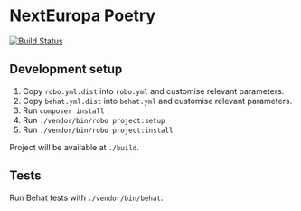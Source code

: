 # NextEuropa Poetry

[![Build Status](https://travis-ci.org/ec-europa/nexteuropa_poetry.svg?branch=master)](https://travis-ci.org/ec-europa/nexteuropa_poetry)

## Development setup

1. Copy `robo.yml.dist` into `robo.yml` and customise relevant parameters.
2. Copy `behat.yml.dist` into `behat.yml` and customise relevant parameters.
3. Run `composer install` 
4. Run `./vendor/bin/robo project:setup`
5. Run `./vendor/bin/robo project:install`

Project will be available at `./build`.

## Tests

Run Behat tests with `./vendor/bin/behat`.
